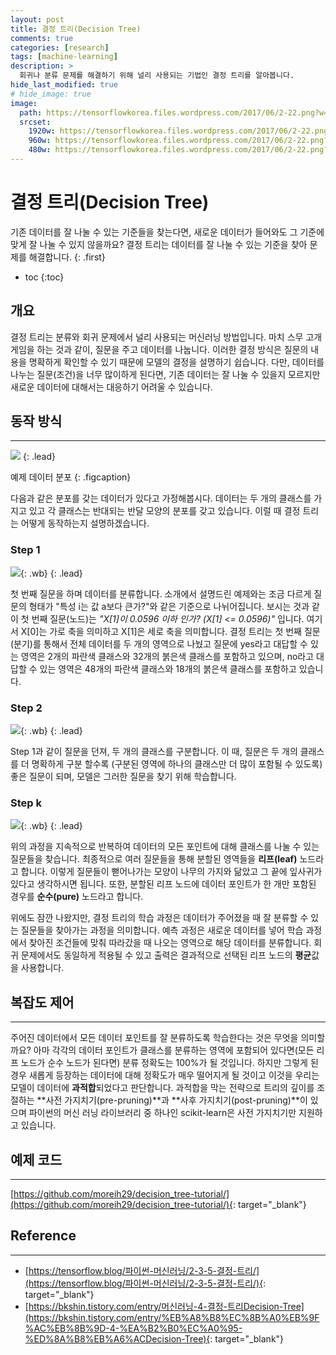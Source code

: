 ```yaml
---
layout: post
title: 결정 트리(Decision Tree)
comments: true
categories: [research]
tags: [machine-learning]
description: >
  회귀나 분류 문제를 해결하기 위해 널리 사용되는 기법인 결정 트리를 알아봅니다.
hide_last_modified: true
# hide_image: true
image: 
  path: https://tensorflowkorea.files.wordpress.com/2017/06/2-22.png?w=768&h=546
  srcset: 
    1920w: https://tensorflowkorea.files.wordpress.com/2017/06/2-22.png?w=768&h=546
    960w: https://tensorflowkorea.files.wordpress.com/2017/06/2-22.png?w=768&h=546
    480w: https://tensorflowkorea.files.wordpress.com/2017/06/2-22.png?w=768&h=546
---
```


# 결정 트리(Decision Tree)

기존 데이터를 잘 나눌 수 있는 기준들을 찾는다면, 
새로운 데이터가 들어와도 그 기준에 맞게 잘 나눌 수 있지 않을까요?
결정 트리는 데이터를 잘 나눌 수 있는 기준을 찾아 문제를 해결합니다.
{: .first} 

* toc
{:toc}

## 개요
결정 트리는 분류와 회귀 문제에서 널리 사용되는 머신러닝 방법입니다. 
마치 스무 고개 게임을 하는 것과 같이, 질문을 주고 데이터를 나눕니다.
이러한 결정 방식은 질문의 내용을 명확하게 확인할 수 있기 때문에 모델의 결정을 설명하기 쉽습니다.
다만, 데이터를 나누는 질문(조건)을 너무 많이하게 된다면, 기존 데이터는 잘 나눌 수 있을지 모르지만
새로운 데이터에 대해서는 대응하기 어려울 수 있습니다.

## 동작 방식
---
![](https://tensorflowkorea.files.wordpress.com/2017/06/2-23.png?w=768)
{: .lead}

예제 데이터 분포
{: .figcaption}

다음과 같은 분포를 갖는 데이터가 있다고 가정해봅시다. 
데이터는 두 개의 클래스를 가지고 있고 각 클래스는 반대되는 반달 모양의 분포를 갖고 있습니다.
이럴 때 결정 트리는 어떻게 동작하는지 설명하겠습니다.

### Step 1

![](https://tensorflowkorea.files.wordpress.com/2017/06/2-24.png?w=768){: .wb}
{: .lead}

첫 번째 질문을 하며 데이터를 분류합니다.
소개에서 설명드린 예제와는 조금 다르게 질문의 형태가 "특성 i는 값 a보다 큰가?"와 같은 기준으로 나뉘어집니다. 
보시는 것과 같이 첫 번째 질문(노드)는 *"X[1]이 0.0596 이하 인가? (X[1] <= 0.0596)"* 입니다. 
여기서 X[0]는 가로 축을 의미하고 X[1]은 세로 축을 의미합니다.
결정 트리는 첫 번째 질문(분기)를 통해서 전체 데이터를 두 개의 영역으로 나눴고 질문에 yes라고 대답할 수 있는 영역은 2개의 파란색 클래스와 32개의 붉은색 클래스를 포함하고 있으며, no라고 대답할 수 있는 영역은 48개의 파란색 클래스와 18개의 붉은색 클래스를 포함하고 있습니다.

### Step 2
![](https://tensorflowkorea.files.wordpress.com/2017/06/2-25.png?w=768){: .wb}
{: .lead}

Step 1과 같이 질문을 던져, 두 개의 클래스를 구분합니다.
이 때, 질문은 두 개의 클래스를 더 명확하게 구분 할수록 (구분된 영역에 하나의 클래스만 더 많이 포함될 수 있도록) 좋은 질문이 되며, 모델은 그러한 질문을 찾기 위해 학습합니다.

### Step k
![](https://tensorflowkorea.files.wordpress.com/2017/06/2-26.png?w=768){: .wb}
{: .lead}

위의 과정을 지속적으로 반복하여 데이터의 모든 포인트에 대해 클래스를 나눌 수 있는 질문들을 찾습니다.
최종적으로 여러 질문들을 통해 분할된 영역들을 **리프(leaf)** 노드라고 합니다. 
이렇게 질문들이 뻗어나가는 모양이 나무의 가지와 닮았고 그 끝에 잎사귀가 있다고 생각하시면 됩니다.
또한, 분할된 리프 노드에 데이터 포인트가 한 개만 포함된 경우를 **순수(pure)** 노드라고 합니다.

위에도 잠깐 나왔지만, 결정 트리의 학습 과정은 데이터가 주어졌을 때 잘 분류할 수 있는 질문들을 찾아가는 과정을 의미합니다.
예측 과정은 새로운 데이터를 넣어 학습 과정에서 찾아진 조건들에 맞춰 따라갔을 때 나오는 영역으로 해당 데이터를 분류합니다.
회귀 문제에서도 동일하게 적용될 수 있고 출력은 결과적으로 선택된 리프 노드의 **평균**값을 사용합니다.

## 복잡도 제어
---
주어진 데이터에서 모든 데이터 포인트를 잘 분류하도록 학습한다는 것은 무엇을 의미할까요?
아마 각각의 데이터 포인트가 클래스를 분류하는 영역에 포함되어 있다면(모든 리프 노드가 순수 노드가 된다면) 분류 정확도는 100%가 될 것입니다.
하지만 그렇게 된 경우 새롭게 등장하는 데이터에 대해 정확도가 매우 떨어지게 될 것이고 이것을 우리는 모델이 데이터에 **과적합**되었다고 판단합니다.
과적합을 막는 전략으로 트리의 깊이를 조절하는 **사전 가지치기(pre-pruning)**과 **사후 가지치기(post-pruning)**이 있으며 파이썬의 머신 러닝 라이브러리 중 하나인 scikit-learn은 사전 가지치기만 지원하고 있습니다.

## 예제 코드
---
[https://github.com/moreih29/decision_tree-tutorial/](https://github.com/moreih29/decision_tree-tutorial/){: target="_blank"}

## Reference
---
- [https://tensorflow.blog/파이썬-머신러닝/2-3-5-결정-트리/](https://tensorflow.blog/파이썬-머신러닝/2-3-5-결정-트리/){: target="_blank"}
- [https://bkshin.tistory.com/entry/머신러닝-4-결정-트리Decision-Tree](https://bkshin.tistory.com/entry/%EB%A8%B8%EC%8B%A0%EB%9F%AC%EB%8B%9D-4-%EA%B2%B0%EC%A0%95-%ED%8A%B8%EB%A6%ACDecision-Tree){: target="_blank"}